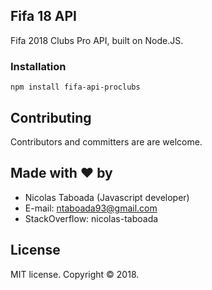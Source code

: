 ## Fifa 18 API ##

Fifa 2018 Clubs Pro API, built on Node.JS.


### Installation

```
npm install fifa-api-proclubs
```

## Contributing

Contributors and committers are are welcome.


## Made with ❤ by

- Nicolas Taboada (Javascript developer)
- E-mail: ntaboada93@gmail.com
- StackOverflow: nicolas-taboada


## License

MIT license. Copyright © 2018.


